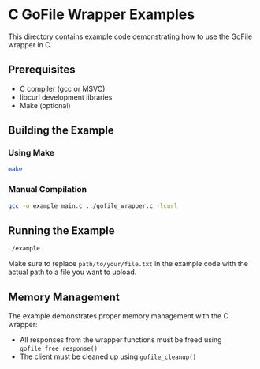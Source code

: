 # C GoFile Wrapper Examples

This directory contains example code demonstrating how to use the GoFile wrapper in C.

## Prerequisites

- C compiler (gcc or MSVC)
- libcurl development libraries
- Make (optional)

## Building the Example

### Using Make

```bash
make
```

### Manual Compilation

```bash
gcc -o example main.c ../gofile_wrapper.c -lcurl
```

## Running the Example

```bash
./example
```

Make sure to replace `path/to/your/file.txt` in the example code with the actual path to a file you want to upload.

## Memory Management

The example demonstrates proper memory management with the C wrapper:
- All responses from the wrapper functions must be freed using `gofile_free_response()`
- The client must be cleaned up using `gofile_cleanup()` 